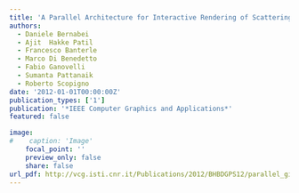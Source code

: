 ```yaml
---
title: 'A Parallel Architecture for Interactive Rendering of Scattering and Refraction Effects'
authors:
  - Daniele Bernabei
  - Ajit  Hakke Patil
  - Francesco Banterle
  - Marco Di Benedetto
  - Fabio Ganovelli
  - Sumanta Pattanaik
  - Roberto Scopigno
date: '2012-01-01T00:00:00Z'
publication_types: ['1']
publication: '*IEEE Computer Graphics and Applications*'
featured: false

image:
#    caption: 'Image'
    focal_point: ''
    preview_only: false
    share: false
url_pdf: http://vcg.isti.cnr.it/Publications/2012/BHBDGPS12/parallel_gi_IEEE.pdf
---
```

